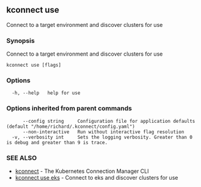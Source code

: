 ## kconnect use

Connect to a target environment and discover clusters for use

### Synopsis

Connect to a target environment and discover clusters for use

```
kconnect use [flags]
```

### Options

```
  -h, --help   help for use
```

### Options inherited from parent commands

```
      --config string     Configuration file for application defaults (default "/home/richard/.kconnect/config.yaml")
      --non-interactive   Run without interactive flag resolution
  -v, --verbosity int     Sets the logging verbosity. Greater than 0 is debug and greater than 9 is trace.
```

### SEE ALSO

* [kconnect](index.md)	 - The Kubernetes Connection Manager CLI
* [kconnect use eks](use_eks.md)	 - Connect to eks and discover clusters for use

